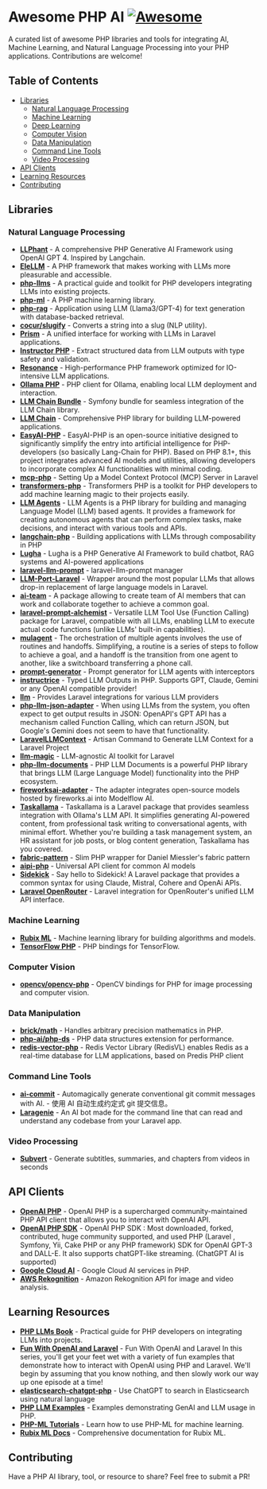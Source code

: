 # Awesome PHP AI [![Awesome](https://awesome.re/badge.svg)](https://awesome.re)

A curated list of awesome PHP libraries and tools for integrating AI, Machine Learning, and Natural Language Processing into your PHP applications. Contributions are welcome!

## Table of Contents

- [Libraries](#libraries)
  - [Natural Language Processing](#natural-language-processing)
  - [Machine Learning](#machine-learning)
  - [Deep Learning](#deep-learning)
  - [Computer Vision](#computer-vision)
  - [Data Manipulation](#data-manipulation)
  - [Command Line Tools](#command-line-tools)
  - [Video Processing](#video-processing)
- [API Clients](#api-clients)
- [Learning Resources](#learning-resources)
- [Contributing](#contributing)

## Libraries

### Natural Language Processing

- **[LLPhant](https://github.com/theodo-group/llphant)** - A comprehensive PHP Generative AI Framework using OpenAI GPT 4. Inspired by Langchain.
- **[EleLLM](https://github.com/wpai-inc/EleLLM)** - A PHP framework that makes working with LLMs more pleasurable and accessible.
- **[php-llms](https://github.com/alnutile/php-llms)** - A practical guide and toolkit for PHP developers integrating LLMs into existing projects.
- **[php-ml](https://github.com/jorgecasas/php-ml)** - A PHP machine learning library.
- **[php-rag](https://github.com/rzarno/php-rag)** - Application using LLM (Llama3/GPT-4) for text generation with database-backed retrieval.
- **[cocur/slugify](https://github.com/cocur/slugify)** - Converts a string into a slug (NLP utility).
- **[Prism](https://github.com/echolabsdev/prism)** - A unified interface for working with LLMs in Laravel applications.
- **[Instructor PHP](https://github.com/cognesy/instructor-php)** - Extract structured data from LLM outputs with type safety and validation.
- **[Resonance](https://github.com/distantmagic/resonance)** - High-performance PHP framework optimized for IO-intensive LLM applications.
- **[Ollama PHP](https://github.com/ArdaGnsrn/ollama-php)** - PHP client for Ollama, enabling local LLM deployment and interaction.
- **[LLM Chain Bundle](https://github.com/php-llm/llm-chain-bundle)** - Symfony bundle for seamless integration of the LLM Chain library.
- **[LLM Chain](https://github.com/php-llm/llm-chain)** - Comprehensive PHP library for building LLM-powered applications.
- **[EasyAI-PHP](https://github.com/HosonoDE/EasyAI-PHP)** - EasyAI-PHP is an open-source initiative designed to significantly simplify the entry into artificial intelligence for PHP-developers (so basically Lang-Chain for PHP). Based on PHP 8.1+, this project integrates advanced AI models and utilities, allowing developers to incorporate complex AI functionalities with minimal coding.
- **[mcp-php](https://github.com/garyblankenship/mcp-php)** - Setting Up a Model Context Protocol (MCP) Server in Laravel
- **[transformers-php](https://github.com/CodeWithKyrian/transformers-php)** - Transformers PHP is a toolkit for PHP developers to add machine learning magic to their projects easily.
- **[LLM Agents](https://github.com/llm-agents-php/agents)** - LLM Agents is a PHP library for building and managing Language Model (LLM) based agents. It provides a framework for creating autonomous agents that can perform complex tasks, make decisions, and interact with various tools and APIs.
- **[langchain-php](https://github.com/kambo-1st/langchain-php)** - Building applications with LLMs through composability in PHP
- **[Lugha](https://github.com/devscast/lugha)** - Lugha is a PHP Generative AI Framework to build chatbot, RAG systems and AI-powered applications
- **[laravel-llm-prompt](https://github.com/SabatinoMasala/laravel-llm-prompt)** - laravel-llm-prompt manager
- **[LLM-Port-Laravel](https://github.com/BorahLabs/LLM-Port-Laravel)** - Wrapper around the most popular LLMs that allows drop-in replacement of large language models in Laravel.
- **[ai-team](https://github.com/sarfraznawaz2005/ai-team)** - A package allowing to create team of AI members that can work and collaborate together to achieve a common goal.
- **[laravel-prompt-alchemist](https://github.com/moe-mizrak/laravel-prompt-alchemist)** - Versatile LLM Tool Use (Function Calling) package for Laravel, compatible with all LLMs, enabling LLM to execute actual code functions (unlike LLMs' built-in capabilities).
- **[mulagent](https://github.com/FunkyOz/mulagent)** - The orchestration of multiple agents involves the use of routines and handoffs. Simplifying, a routine is a series of steps to follow to achieve a goal, and a handoff is the transition from one agent to another, like a switchboard transferring a phone call.
- **[prompt-generator](https://github.com/llm-agents-php/prompt-generator)** - Prompt generator for LLM agents with interceptors
- **[instructrice](https://github.com/adrienbrault/instructrice)** - Typed LLM Outputs in PHP. Supports GPT, Claude, Gemini or any OpenAI compatible provider!
- **[llm](https://github.com/artisan-build/llm)** - Provides Laravel integrations for various LLM providers
- **[php-llm-json-adapter](https://github.com/takaaki-mizuno/php-llm-json-adapter)** - When using LLMs from the system, you often expect to get output results in JSON: OpenAPI's GPT API has a mechanism called Function Calling, which can return JSON, but Google's Gemini does not seem to have that functionality.
- **[LaravelLLMContext](https://github.com/jeremysalmon/LaravelLLMContext)** - Artisan Command to Generate LLM Context for a Laravel Project
- **[llm-magic](https://github.com/Capevace/llm-magic)** - LLM-agnostic AI toolkit for Laravel
- **[php-llm-documents](https://github.com/thojou/php-llm-documents)** - PHP LLM Documents is a powerful PHP library that brings LLM (Large Language Model) functionality into the PHP ecosystem.
- **[fireworksai-adapter](https://github.com/modelflow-ai/fireworksai-adapter)** - The adapter integrates open-source models hosted by fireworks.ai into Modelflow AI.
- **[Taskallama](https://github.com/coding-wisely/taskallama)** - Taskallama is a Laravel package that provides seamless integration with Ollama's LLM API. It simplifies generating AI-powered content, from professional task writing to conversational agents, with minimal effort. Whether you're building a task management system, an HR assistant for job posts, or blog content generation, Taskallama has you covered.
- **[fabric-pattern](https://github.com/php-llm/fabric-pattern)** - Slim PHP wrapper for Daniel Miessler's fabric pattern
- **[aipi-php](https://github.com/skito/aipi-php)** - Universal API client for common AI models
- **[Sidekick](https://github.com/PapaRascal2020/sidekick)** - Say hello to Sidekick! A Laravel package that provides a common syntax for using Claude, Mistral, Cohere and OpenAi APIs.
- **[Laravel OpenRouter](https://github.com/moe-mizrak/laravel-openrouter)** - Laravel integration for OpenRouter's unified LLM API interface.

### Machine Learning

- **[Rubix ML](https://github.com/RubixML/ML)** - Machine learning library for building algorithms and models.
- **[TensorFlow PHP](https://github.com/tensorflow/tfjs)** - PHP bindings for TensorFlow.

### Computer Vision

- **[opencv/opencv-php](https://github.com/php-opencv/php-opencv)** - OpenCV bindings for PHP for image processing and computer vision.

### Data Manipulation

- **[brick/math](https://github.com/brick/math)** - Handles arbitrary precision mathematics in PHP.
- **[php-ai/php-ds](https://github.com/php-ds)** - PHP data structures extension for performance.
- **[redis-vector-php](https://github.com/redis-applied-ai/redis-vector-php)** - Redis Vector Library (RedisVL) enables Redis as a real-time database for LLM applications, based on Predis PHP client

### Command Line Tools

- **[ai-commit](https://github.com/guanguans/ai-commit)** - Automagically generate conventional git commit messages with AI. - 使用 AI 自动生成约定式 git 提交信息。
- **[Laragenie](https://github.com/joshembling/laragenie)** - An AI bot made for the command line that can read and understand any codebase from your Laravel app.

### Video Processing

- **[Subvert](https://github.com/aschmelyun/subvert)** - Generate subtitles, summaries, and chapters from videos in seconds

## API Clients

- **[OpenAI PHP](https://github.com/openai-php/client)** - OpenAI PHP is a supercharged community-maintained PHP API client that allows you to interact with OpenAI API.
- **[OpenAI PHP SDK](https://github.com/orhanerday/open-ai)** - OpenAI PHP SDK : Most downloaded, forked, contributed, huge community supported, and used PHP (Laravel , Symfony, Yii, Cake PHP or any PHP framework) SDK for OpenAI GPT-3 and DALL-E. It also supports chatGPT-like streaming. (ChatGPT AI is supported)
- **[Google Cloud AI](https://github.com/googleapis/google-cloud-php)** - Google Cloud AI services in PHP.
- **[AWS Rekognition](https://aws.amazon.com/rekognition/)** - Amazon Rekognition API for image and video analysis.

## Learning Resources

- **[PHP LLMs Book](https://github.com/alnutile/php-llms)** - Practical guide for PHP developers on integrating LLMs into projects.
- **[Fun With OpenAI and Laravel](https://laracasts.com/series/fun-with-openai-and-laravel)** - Fun With OpenAI and Laravel
In this series, you'll get your feet wet with a variety of fun examples that demonstrate how to interact with OpenAI using PHP and Laravel. We'll begin by assuming that you know nothing, and then slowly work our way up one episode at a time!
- **[elasticsearch-chatgpt-php](https://github.com/elastic/elasticsearch-chatgpt-php)** - Use ChatGPT to search in Elasticsearch using natural language
- **[PHP LLM Examples](https://github.com/ezimuel/php-llm-examples)** - Examples demonstrating GenAI and LLM usage in PHP.
- **[PHP-ML Tutorials](https://php-ml.readthedocs.io/en/latest/tutorials/)** - Learn how to use PHP-ML for machine learning.
- **[Rubix ML Docs](https://docs.rubixml.com/)** - Comprehensive documentation for Rubix ML.

## Contributing

Have a PHP AI library, tool, or resource to share? Feel free to submit a PR!
